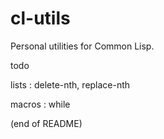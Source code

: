 # cl-utils

Personal utilities for Common Lisp.

todo

lists : delete-nth, replace-nth
    
macros : while

(end of README)
